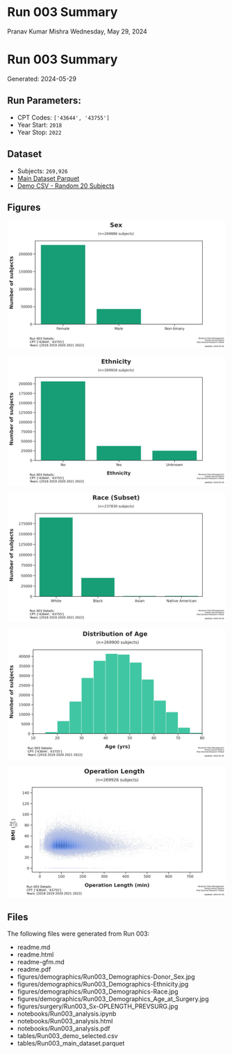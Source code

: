 # Run 003 Summary
Pranav Kumar Mishra
Wednesday, May 29, 2024

# Run 003 Summary

Generated: 2024-05-29

## Run Parameters:

- CPT Codes: `['43644', '43755']`
- Year Start: `2018`
- Year Stop: `2022`

## Dataset

- Subjects: `269,926`
- [Main Dataset
  Parquet](data/analysis/bariatric/runs/run_003/tables/Run003_main_dataset.parquet)
- [Demo CSV - Random 20
  Subjects](data/analysis/bariatric/runs/run_003/tables/Run003_demo_selected.csv)

## Figures

![Run003_Demographics-Donor_Sex.jpg](figures/demographics/Run003_Demographics-Donor_Sex.jpg)

![Run003_Demographics-Ethnicity.jpg](figures/demographics/Run003_Demographics-Ethnicity.jpg)

![Run003_Demographics-Race.jpg](figures/demographics/Run003_Demographics-Race.jpg)

![Run003_Demographics_Age_at_Surgery.jpg](figures/demographics/Run003_Demographics_Age_at_Surgery.jpg)

![Run003_Sx-OPLENGTH_PREVSURG.jpg](figures/surgery/Run003_Sx-OPLENGTH_PREVSURG.jpg)

## Files

The following files were generated from Run 003:

- readme.md
- readme.html
- readme-gfm.md
- readme.pdf
- figures/demographics/Run003_Demographics-Donor_Sex.jpg
- figures/demographics/Run003_Demographics-Ethnicity.jpg
- figures/demographics/Run003_Demographics-Race.jpg
- figures/demographics/Run003_Demographics_Age_at_Surgery.jpg
- figures/surgery/Run003_Sx-OPLENGTH_PREVSURG.jpg
- notebooks/Run003_analysis.ipynb
- notebooks/Run003_analysis.html
- notebooks/Run003_analysis.pdf
- tables/Run003_demo_selected.csv
- tables/Run003_main_dataset.parquet
